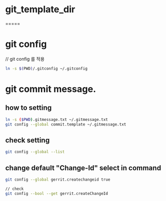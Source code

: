# git_template_dir
=====

# git config 

// git config 를 적용

```bash
ln -s $(PWD)/.gitconfig ~/.gitconfig
```

# git commit message.

## how to setting

```bash
ln -s ($PWD).gitmessage.txt ~/.gitmessage.txt
git config --global commit.template ~/.gitmessage.txt
```

## check setting

```bash
git config --global --list
```


## change default "Change-Id" select in command 

```bash
git config --global gerrit.createchangeid true

// check
git config --bool --get gerrit.createChangeId
```

